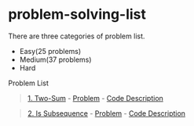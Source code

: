 # problem-solving-list

There are three categories of problem list.
* Easy(25 problems)
* Medium(37 problems)
* Hard

Problem List
> [1. Two-Sum](https://github.com/golammostafa13/problem-solving-list/blob/main/easy/1.two-sum.md) - [Problem](https://leetcode.com/problems/two-sum/description/) - [Code Description](https://github.com/golammostafa13/problem-solving-list/blob/main/easy/1.two-sum.md)

> [2. Is Subsequence](https://github.com/golammostafa13/problem-solving-list/blob/main/easy/1.two-sum.md) - [Problem](https://leetcode.com/problems/is-subsequence/) - [Code Description](https://github.com/golammostafa13/problem-solving-list/blob/main/easy/1.two-sum.md)